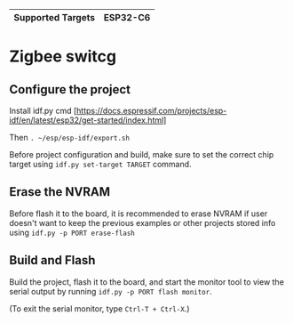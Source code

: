 | Supported Targets | ESP32-C6 |
| ----------------- | -------- |

# Zigbee switcg

## Configure the project

Install idf.py cmd [https://docs.espressif.com/projects/esp-idf/en/latest/esp32/get-started/index.html]

Then `. ~/esp/esp-idf/export.sh`

Before project configuration and build, make sure to set the correct chip target using `idf.py set-target TARGET` command.

## Erase the NVRAM 

Before flash it to the board, it is recommended to erase NVRAM if user doesn't want to keep the previous examples or other projects stored info 
using `idf.py -p PORT erase-flash`

## Build and Flash

Build the project, flash it to the board, and start the monitor tool to view the serial output by running `idf.py -p PORT flash monitor`.

(To exit the serial monitor, type ``Ctrl-T + Ctrl-X``.)